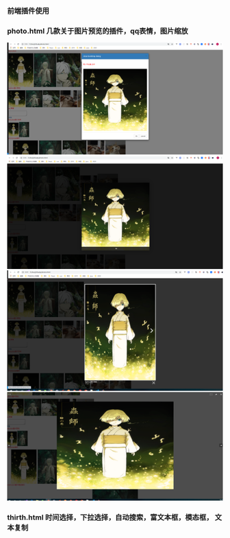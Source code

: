 ### 前端插件使用

### photo.html 几款关于图片预览的插件，qq表情，图片缩放
![photo1](https://github.com/ljlhnick/jsStudy/blob/master/image/photo1.png)
![photo2](https://github.com/ljlhnick/jsStudy/blob/master/image/photo2.png)
![photo3](https://github.com/ljlhnick/jsStudy/blob/master/image/photo3.png)
![photo4](https://github.com/ljlhnick/jsStudy/blob/master/image/photo4.png)
### thirth.html 时间选择，下拉选择，自动搜索，富文本框，模态框， 文本复制

